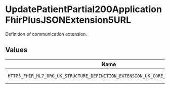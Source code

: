 # UpdatePatientPartial200ApplicationFhirPlusJSONExtension5URL

Definition of communication extension.


## Values

| Name                                                                             | Value                                                                            |
| -------------------------------------------------------------------------------- | -------------------------------------------------------------------------------- |
| `HTTPS_FHIR_HL7_ORG_UK_STRUCTURE_DEFINITION_EXTENSION_UK_CORE_NHS_COMMUNICATION` | https://fhir.hl7.org.uk/StructureDefinition/Extension-UKCore-NHSCommunication    |